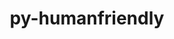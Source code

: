 ---
title: "py-humanfriendly"
layout: cache
categories: [package, develop]
meta: {"compilers": ["gcc@=7.3.1", "gcc@=7.5.0"], "num_specs": 13, "num_specs_by_stack": {"aws-isc": 1, "aws-isc-aarch64": 1, "radiuss": 11, "root": 13}, "oss": ["amzn2", "ubuntu18.04"], "platforms": ["linux"], "stacks": ["aws-isc", "aws-isc-aarch64", "radiuss", "root"], "targets": ["aarch64", "x86_64_v3"], "versions": ["10.0"]}
spec_details: [{"compiler": "gcc@=7.3.1", "hash": "3spo5blvo4sspqa2v6btuf2z7jss54ra", "os": "amzn2", "platform": "linux", "size": "-", "stacks": ["aws-isc", "root"], "target": "x86_64_v3", "variants": ["build_system=python_pip"], "versions": ["10.0"]}, {"compiler": "gcc@=7.5.0", "hash": "5gkr5b43rcpr6lcprjzddhtqh6njwvlz", "os": "ubuntu18.04", "platform": "linux", "size": "-", "stacks": ["radiuss", "root"], "target": "x86_64_v3", "variants": ["build_system=python_pip"], "versions": ["10.0"]}, {"compiler": "gcc@=7.5.0", "hash": "75ccbwsqirx4oqjg47o6dkl5jqngemcv", "os": "ubuntu18.04", "platform": "linux", "size": "-", "stacks": ["radiuss", "root"], "target": "x86_64_v3", "variants": ["build_system=python_pip"], "versions": ["10.0"]}, {"compiler": "gcc@=7.5.0", "hash": "b5lh2deoq5wmxomdtwchqtpjpufmqo5w", "os": "ubuntu18.04", "platform": "linux", "size": "-", "stacks": ["radiuss", "root"], "target": "x86_64_v3", "variants": ["build_system=python_pip"], "versions": ["10.0"]}, {"compiler": "gcc@=7.5.0", "hash": "csgrzx7wefxbpoxzfkut4xrzm5756zal", "os": "ubuntu18.04", "platform": "linux", "size": "-", "stacks": ["radiuss", "root"], "target": "x86_64_v3", "variants": ["build_system=python_pip"], "versions": ["10.0"]}, {"compiler": "gcc@=7.3.1", "hash": "dt7dqkwx7tfexrlgq2odpbliis2edy5a", "os": "amzn2", "platform": "linux", "size": "-", "stacks": ["aws-isc-aarch64", "root"], "target": "aarch64", "variants": ["build_system=python_pip"], "versions": ["10.0"]}, {"compiler": "gcc@=7.5.0", "hash": "fttjqhfgatqef4zdc6c22r5lxu6hwcys", "os": "ubuntu18.04", "platform": "linux", "size": "-", "stacks": ["radiuss", "root"], "target": "x86_64_v3", "variants": ["build_system=python_pip"], "versions": ["10.0"]}, {"compiler": "gcc@=7.5.0", "hash": "jie7qudj73gbnlp7rax3l2ekhqcvvuyl", "os": "ubuntu18.04", "platform": "linux", "size": "-", "stacks": ["radiuss", "root"], "target": "x86_64_v3", "variants": ["build_system=python_pip"], "versions": ["10.0"]}, {"compiler": "gcc@=7.5.0", "hash": "mw7wpap7by3y3vwl2z3tmdnasdnjc7pe", "os": "ubuntu18.04", "platform": "linux", "size": "-", "stacks": ["radiuss", "root"], "target": "x86_64_v3", "variants": ["build_system=python_pip"], "versions": ["10.0"]}, {"compiler": "gcc@=7.5.0", "hash": "okcqafm5r35tnwk7trgmi5ldiasofc3j", "os": "ubuntu18.04", "platform": "linux", "size": "-", "stacks": ["radiuss", "root"], "target": "x86_64_v3", "variants": ["build_system=python_pip"], "versions": ["10.0"]}, {"compiler": "gcc@=7.5.0", "hash": "s2fqsnmu4kxjacz5vflanqmxcyvswdpq", "os": "ubuntu18.04", "platform": "linux", "size": "-", "stacks": ["radiuss", "root"], "target": "x86_64_v3", "variants": ["build_system=python_pip"], "versions": ["10.0"]}, {"compiler": "gcc@=7.5.0", "hash": "xrue4s3qpgdoheojz7nz25omrk4uuyms", "os": "ubuntu18.04", "platform": "linux", "size": "-", "stacks": ["radiuss", "root"], "target": "x86_64_v3", "variants": ["build_system=python_pip"], "versions": ["10.0"]}, {"compiler": "gcc@=7.5.0", "hash": "xzlkwf3evbp4twzo7mrxd7uao7el5gu3", "os": "ubuntu18.04", "platform": "linux", "size": "-", "stacks": ["radiuss", "root"], "target": "x86_64_v3", "variants": ["build_system=python_pip"], "versions": ["10.0"]}]
---
